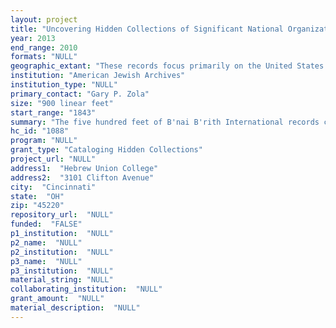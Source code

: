 ```yaml
--- 
layout: project 
title: "Uncovering Hidden Collections of Significant National Organizations: A Cataloging Project of the American Jewish Archives"
year: 2013
end_range: 2010
formats: "NULL"
geographic_extant: "These records focus primarily on the United States. Some B'nai B'rith material contains material on European Jewry, during the Holocaust era."
institution: "American Jewish Archives"
institution_type: "NULL"
primary_contact: "Gary P. Zola"
size: "900 linear feet"
start_range: "1843"
summary: "The five hundred feet of B'nai B'rith International records contain the documentary history of BBI from its founding in 1843 to the present. This consists of administrative files; material on BBI's philanthropic and communal work in the U.S. and abroad; and records on BBI's participation in rescue and relief activities during the Holocaust. The collection also includes Jewish sports history memorabilia, records of local and district lodges, and an extensive holding of motion picture film. The United States Holocaust Memorial Museum Collection of Alfred Gottschalk totals 50 feet. Gottschalk was a USHMM commissioner appointed by President Carter. These records, dating 1978-2000, document the creation and evolution of the USHMM from conception to reality and detail how the U.S. created an institution commemorating this dark era of Jewish life. The Central Conference of American Rabbis is the oldest and largest rabbinical association in North America. Founded in 1889, the CCAR was a pioneer American rabbinical organization in social action, church and state problems, religious education and interfaith relationships. The Union for Reform Judaism, founded in 1873, is an association of over 900 Jewish congregations in the United States and Canada. The nearly 350 feet of records for these two groups, dating approximately 1970-2010, provide a wide ranging view of American Jewish religious, social and cultural life that will be invaluable to scholars in many fields."
hc_id: "1088"
program: "NULL"
grant_type: "Cataloging Hidden Collections"
project_url: "NULL"
address1:  "Hebrew Union College"
address2:  "3101 Clifton Avenue"
city:  "Cincinnati"
state:  "OH"
zip: "45220"
repository_url:  "NULL"
funded:  "FALSE"
p1_institution:  "NULL"
p2_name:  "NULL"
p2_institution:  "NULL"
p3_name:  "NULL"
p3_institution:  "NULL"
material_string: "NULL"
collaborating_institution:  "NULL"
grant_amount:  "NULL"
material_description:  "NULL"
---
```

